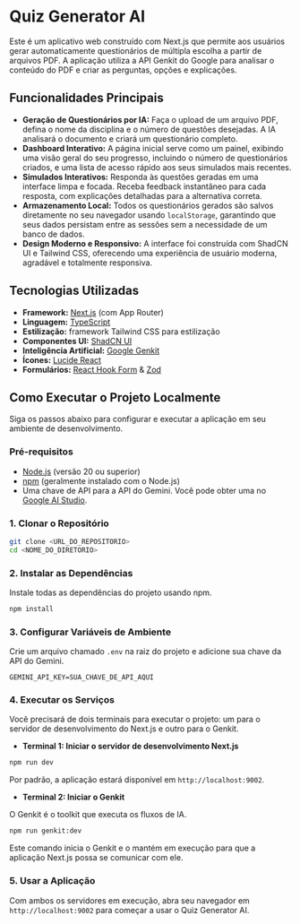 # Quiz Generator AI

Este é um aplicativo web construído com Next.js que permite aos usuários gerar automaticamente questionários de múltipla escolha a partir de arquivos PDF. A aplicação utiliza a API Genkit do Google para analisar o conteúdo do PDF e criar as perguntas, opções e explicações.

## Funcionalidades Principais

-   **Geração de Questionários por IA:** Faça o upload de um arquivo PDF, defina o nome da disciplina e o número de questões desejadas. A IA analisará o documento e criará um questionário completo.
-   **Dashboard Interativo:** A página inicial serve como um painel, exibindo uma visão geral do seu progresso, incluindo o número de questionários criados, e uma lista de acesso rápido aos seus simulados mais recentes.
-   **Simulados Interativos:** Responda às questões geradas em uma interface limpa e focada. Receba feedback instantâneo para cada resposta, com explicações detalhadas para a alternativa correta.
-   **Armazenamento Local:** Todos os questionários gerados são salvos diretamente no seu navegador usando `localStorage`, garantindo que seus dados persistam entre as sessões sem a necessidade de um banco de dados.
-   **Design Moderno e Responsivo:** A interface foi construída com ShadCN UI e Tailwind CSS, oferecendo uma experiência de usuário moderna, agradável e totalmente responsiva.

## Tecnologias Utilizadas

-   **Framework:** [Next.js](https://nextjs.org/) (com App Router)
-   **Linguagem:** [TypeScript](https://www.typescriptlang.org/)
-   **Estilização:** framework Tailwind CSS para estilização
-   **Componentes UI:** [ShadCN UI](https://ui.shadcn.com/)
-   **Inteligência Artificial:** [Google Genkit](https://firebase.google.com/docs/genkit)
-   **Ícones:** [Lucide React](https://lucide.dev/guide/packages/lucide-react)
-   **Formulários:** [React Hook Form](https://react-hook-form.com/) & [Zod](https://zod.dev/)

## Como Executar o Projeto Localmente

Siga os passos abaixo para configurar e executar a aplicação em seu ambiente de desenvolvimento.

### Pré-requisitos

-   [Node.js](https://nodejs.org/) (versão 20 ou superior)
-   [npm](https://www.npmjs.com/) (geralmente instalado com o Node.js)
-   Uma chave de API para a API do Gemini. Você pode obter uma no [Google AI Studio](https://aistudio.google.com/app/apikey).

### 1. Clonar o Repositório

```bash
git clone <URL_DO_REPOSITORIO>
cd <NOME_DO_DIRETORIO>
```

### 2. Instalar as Dependências

Instale todas as dependências do projeto usando npm.

```bash
npm install
```

### 3. Configurar Variáveis de Ambiente

Crie um arquivo chamado `.env` na raiz do projeto e adicione sua chave da API do Gemini.

```.env
GEMINI_API_KEY=SUA_CHAVE_DE_API_AQUI
```

### 4. Executar os Serviços

Você precisará de dois terminais para executar o projeto: um para o servidor de desenvolvimento do Next.js e outro para o Genkit.

-   **Terminal 1: Iniciar o servidor de desenvolvimento Next.js**

```bash
npm run dev
```

Por padrão, a aplicação estará disponível em `http://localhost:9002`.

-   **Terminal 2: Iniciar o Genkit**

O Genkit é o toolkit que executa os fluxos de IA.

```bash
npm run genkit:dev
```

Este comando inicia o Genkit e o mantém em execução para que a aplicação Next.js possa se comunicar com ele.

### 5. Usar a Aplicação

Com ambos os servidores em execução, abra seu navegador em `http://localhost:9002` para começar a usar o Quiz Generator AI.
